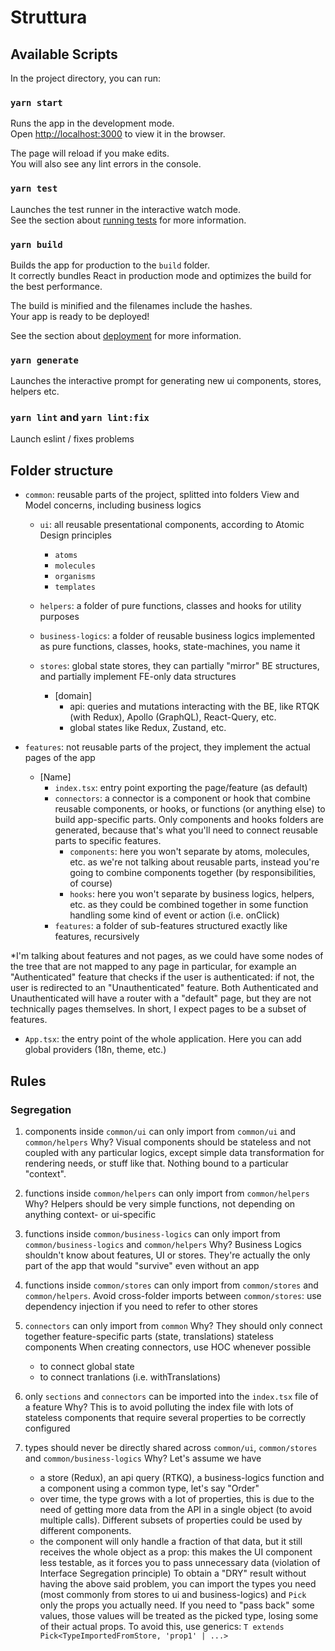 # Struttura

## Available Scripts

In the project directory, you can run:

### `yarn start`

Runs the app in the development mode.\
Open [http://localhost:3000](http://localhost:3000) to view it in the browser.

The page will reload if you make edits.\
You will also see any lint errors in the console.

### `yarn test`

Launches the test runner in the interactive watch mode.\
See the section about [running tests](https://facebook.github.io/create-react-app/docs/running-tests) for more information.

### `yarn build`

Builds the app for production to the `build` folder.\
It correctly bundles React in production mode and optimizes the build for the best performance.

The build is minified and the filenames include the hashes.\
Your app is ready to be deployed!

See the section about [deployment](https://facebook.github.io/create-react-app/docs/deployment) for more information.

### `yarn generate`

Launches the interactive prompt for generating new ui components, stores, helpers etc.

### `yarn lint` and `yarn lint:fix`

Launch eslint / fixes problems

## Folder structure

- `common`: reusable parts of the project, splitted into folders View and Model concerns, including business logics
    - `ui`: all reusable presentational components, according to Atomic Design principles
        - `atoms`
        - `molecules`
        - `organisms`
        - `templates`

    - `helpers`: a folder of pure functions, classes and hooks for utility purposes

    - `business-logics`: a folder of reusable business logics implemented as pure functions, classes, hooks, state-machines, you name it

    - `stores`: global state stores, they can partially "mirror" BE structures, and partially implement FE-only data structures
        - [domain]
            - api: queries and mutations interacting with the BE, like RTQK (with Redux), Apollo (GraphQL), React-Query, etc.
            - global states like Redux, Zustand, etc.

- `features`: not reusable parts of the project, they implement the actual pages of the app
    - [Name]
        - `index.tsx`: entry point exporting the page/feature (as default)
        - `connectors`: a connector is a component or hook that combine reusable components, or hooks, or functions (or anything else) to build app-specific parts. Only components and hooks folders are generated, because that's what you'll need to connect reusable parts to specific features.
            - `components`: here you won't separate by atoms, molecules, etc. as we're not talking about reusable parts, instead you're going to combine components together (by responsibilities, of course)
            - `hooks`: here you won't separate by business logics, helpers, etc. as they could be combined together in some function handling some kind of event or action (i.e. onClick)
        - `features`: a folder of sub-features structured exactly like features, recursively

*I'm talking about features and not pages, as we could have some nodes of the tree that are not mapped to any page in particular, for example an "Authenticated" feature that checks if the user is authenticated: if not, the user is redirected to an "Unauthenticated" feature. Both Authenticated and Unauthenticated will have a router with a "default" page, but they are not technically pages themselves. In short, I expect pages to be a subset of features.

- `App.tsx`: the entry point of the whole application. Here you can add global providers (18n, theme, etc.)

## Rules

### Segregation

1. components inside `common/ui` can only import from `common/ui` and `common/helpers`
    Why? Visual components should be stateless and not coupled with any particular logics, except simple data transformation for rendering needs, or stuff like that. Nothing bound to a particular "context".

2. functions inside `common/helpers` can only import from `common/helpers`
    Why? Helpers should be very simple functions, not depending on anything context- or ui-specific

3. functions inside `common/business-logics` can only import from `common/business-logics` and `common/helpers`
    Why? Business Logics shouldn't know about features, UI or stores. They're actually the only part of the app that would "survive" even without an app

4. functions inside `common/stores` can only import from `common/stores` and `common/helpers`. Avoid cross-folder imports between `common/stores`: use dependency injection if you need to refer to other stores

6. `connectors` can only import from `common`
    Why? They should only connect together feature-specific parts (state, translations) stateless components 
    When creating connectors, use HOC whenever possible
    - to connect global state
    - to connect tranlations (i.e. withTranslations)

7. only `sections` and `connectors` can be imported into the `index.tsx` file of a feature
    Why? This is to avoid polluting the index file with lots of stateless components that require several properties to be correctly configured

8. types should never be directly shared across `common/ui`, `common/stores` and `common/business-logics`
   Why? Let's assume we have
    - a store (Redux), an api query (RTKQ), a business-logics function and a component using a common type, let's say "Order"
    - over time, the type grows with a lot of properties, this is due to the need of getting more data from the API in a single object (to avoid multiple calls). Different subsets of properties could be used by different components.
    - the component will only handle a fraction of that data, but it still receives the whole object as a prop: this makes the UI component less testable, as it forces you to pass unnecessary data (violation of Interface Segregation principle)
    To obtain a "DRY" result without having the above said problem, you can import the types you need (most commonly from stores to ui and business-logics) and `Pick` only the props you actually need. If you need to "pass back" some values, those values will be treated as the picked type, losing some of their actual props. To avoid this, use generics: `T extends Pick<TypeImportedFromStore, 'prop1' | ...>`


